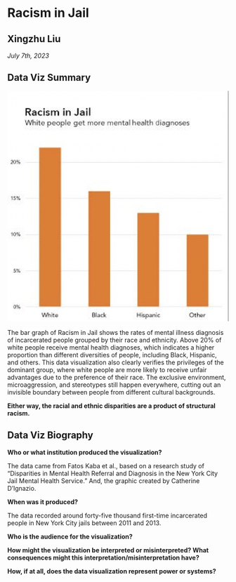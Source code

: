 # Racism in Jail
## Xingzhu Liu
_July 7th, 2023_
## Data Viz Summary
![Racism in Jail](images/racism%20in%20Jail.png)

The bar graph of Racism in Jail shows the rates of mental illness diagnosis of incarcerated people grouped by their race and ethnicity. Above 20% of white people receive mental health diagnoses, which indicates a higher proportion than different diversities of people, including Black, Hispanic, and others. This data visualization also clearly verifies the privileges of the dominant group, where white people are more likely to receive unfair advantages due to the preference of their race. The exclusive environment, microaggression, and stereotypes still happen everywhere, cutting out an invisible boundary between people from different cultural backgrounds. 

**Either way, the racial and ethnic disparities are a product of structural racism.**
## Data Viz Biography
**Who or what institution produced the visualization?**

The data came from Fatos Kaba et al., based on a research study of “Disparities in Mental Health Referral and Diagnosis in the New York City Jail Mental Health Service.” And, the graphic created by Catherine D’lgnazio. 

**When was it produced?**

The data recorded around forty-five thousand first-time incarcerated people in New York City jails between 2011 and 2013. 


**Who is the audience for the visualization?**

**How might the visualization be interpreted or misinterpreted? What consequences might this interpretation/misinterpretation have?**

**How, if at all, does the data visualization represent power or systems?**
